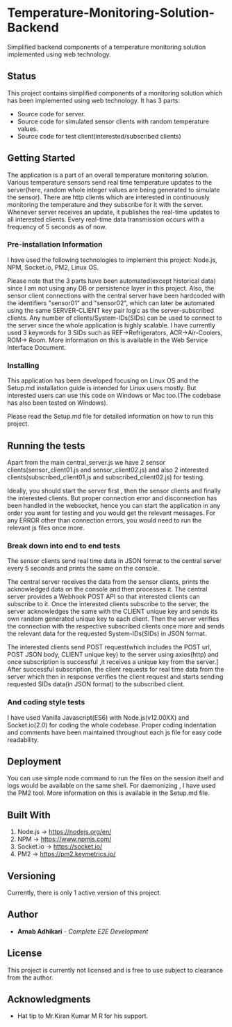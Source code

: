 # Temperature-Monitoring-Solution-Backend

Simplified backend components of a temperature monitoring solution implemented using web technology.

## Status

This project contains simplified components of a monitoring solution which has been implemented using web
technology. It has 3 parts:
- Source code for server.
- Source code for simulated sensor clients with random temperature values.
- Source code for test client(interested/subscribed clients)

## Getting Started

The application is a part of an overall temperature monitoring solution. Various temperature
sensors send real time temperature updates to the server(here, random whole integer values are being generated to simulate the sensor). There are http clients which are interested in continuously monitoring the temperature and they subscribe for it with the server. Whenever server receives an update, it publishes the real-time updates to all interested clients. Every real-time data transmission occurs with a frequency of 5 seconds as of now.

### Pre-installation Information

I have used the following technologies to implement this project:
Node.js, NPM, Socket.io, PM2, Linux OS.

Please note that the 3 parts have been automated(except historical data) since I am not using any DB or persistence layer in this project. Also, the sensor client connections with the central server have been hardcoded with the identifiers "sensor01" and "sensor02", which can later be automated using the same SERVER-CLIENT key pair logic as the server-subscribed clients. Any number of clients/System-IDs(SIDs) can be used to connect to the server since the whole application is highly scalable. I have currently used 3 keywords for 3 SIDs such as REF->Refrigerators, ACR->Air-Coolers, ROM-> Room. More information on this is available in the Web Service Interface Document.

### Installing

This application has been developed focusing on Linux OS and the Setup.md installation guide is intended for Linux users mostly. But interested users can use this code on Windows or Mac too.(The codebase has also been tested on Windows).

Please read the Setup.md file for detailed information on how to run this project.

## Running the tests

Apart from the main central_server.js we have 2 sensor clients(sensor_client01.js and sensor_client02.js) and also 2 interested clients(subscribed_client01.js and subscribed_client02.js) for testing.

Ideally, you should start the server first , then the sensor clients and finally the interested clients. But proper connection error and disconnection has been handled in the websocket, hence you can start the application in any order you want for testing and you would get the relevant messages.
For any ERROR other than connection errors, you would need to run the relevant js files once more.

### Break down into end to end tests

The sensor clients send real time data in JSON format to the central server every 5 seconds and prints the same on the console.

The central server receives the data from the sensor clients, prints the acknowledged data on the console and then processes it.
The central server provides a Webhook POST API so that interested clients can subscribe to it. Once the interested clients subscribe to the server, the server acknowledges the same with the CLIENT unique key and sends its own random generated unique key to each client.
Then the server verifies the connection with the respective subscribed clients once more and sends the relevant data for the requested System-IDs(SIDs) in JSON format.

The interested clients send POST request(which includes the POST url, POST JSON body, CLIENT unique key) to the server using axios(http) and once subscription is successful ,it receives a unique key from the server.]
After successful subscription, the client requests for real time data from the server which then in response verifies the client request and starts sending requested SIDs data(in JSON format) to the subscribed client.


### And coding style tests

I have used Vanilla Javascript(ES6) with Node.js(v12.00XX) and Socket.io(2.0) for coding the whole codebase.
Proper coding indentation and comments have been maintained throughout each js file for easy code readability.

## Deployment

You can use simple node command to run the files on the session itself and logs would be available on the same shell.
For daemonizing , I have used the PM2 tool. More information on this is available in the Setup.md file.

## Built With

1. Node.js -> https://nodejs.org/en/
2. NPM -> https://www.npmjs.com/
3. Socket.io -> https://socket.io/
4. PM2 -> https://pm2.keymetrics.io/

## Versioning

Currently, there is only 1 active version of this project.

## Author

* **Arnab Adhikari** - *Complete E2E Development*

## License

This project is currently not licensed and is free to use subject to clearance from the author.

## Acknowledgments

* Hat tip to Mr.Kiran Kumar M R for his support.
